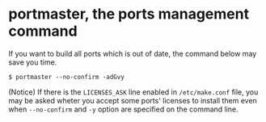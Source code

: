 # portmaster, the ports management command

If you want to build all ports which is out of date,
the command below may save you time.

```
$ portmaster --no-confirm -adGvy
```

(Notice) If there is the `LICENSES_ASK` line enabled in `/etc/make.conf` file,
you may be asked wheter you accept some ports' licenses to install them
even when `--no-confirm` and `-y` option are specified on the command line.
